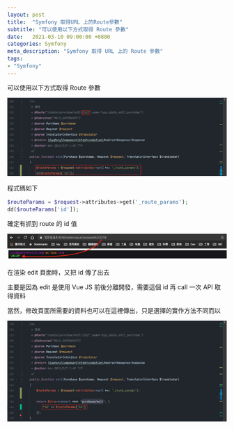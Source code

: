 ```yaml
---
layout: post
title:  "Symfony 取得URL 上的Route參數"
subtitle: "可以使用以下方式取得 Route 參數"
date:   2021-03-10 09:00:00 +0800
categories: Symfony
meta_description: "Symfony 取得 URL 上的 Route 參數"
tags:
- "Symfony"
---
```


可以使用以下方式取得 Route 參數

![](/images/medium/1__JCLIWfJAqok3yfntffMsmA.png)

程式碼如下

```php
$routeParams = $request->attributes->get('_route_params');
dd($routeParams['id']);
```

確定有抓到 route 的 id 值

![](/images/medium/1__1x0T25gWL9o62LDnUCWUfw.png)

在渲染 edit 頁面時，又把 id 傳了出去

主要是因為 edit 是使用 Vue JS 前後分離開發，需要這個 id 再 call 一次 API 取得資料

當然，修改頁面所需要的資料也可以在這裡傳出，只是選擇的實作方法不同而以

![](/images/medium/1__C5xgHIMVRhwu7UCrJYJG7Q.png)